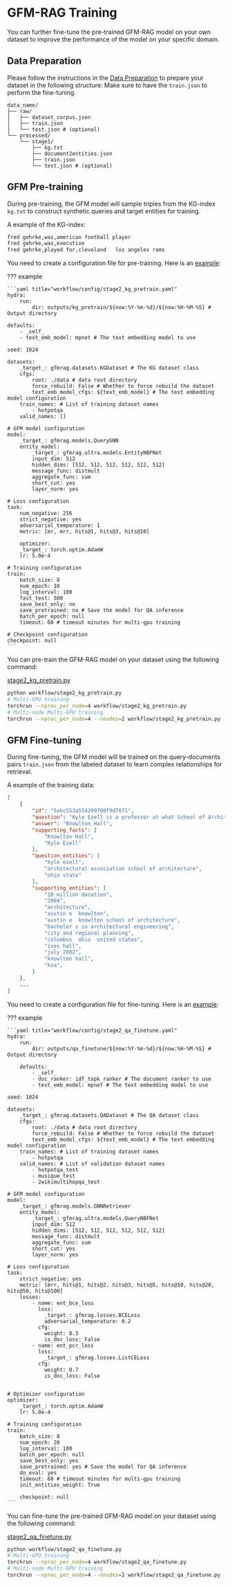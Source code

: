 # GFM-RAG Training

You can further fine-tune the pre-trained GFM-RAG model on your own dataset to improve the performance of the model on your specific domain.

## Data Preparation
Please follow the instructions in the [Data Preparation](data_preparation.md) to prepare your dataset in the following structure:
Make sure to have the `train.json` to perform the fine-tuning.

```
data_name/
├── raw/
│   ├── dataset_corpus.json
│   ├── train.json
│   └── test.json # (optional)
└── processed/
    └── stage1/
        ├── kg.txt
        ├── document2entities.json
        ├── train.json
        └── test.json # (optional)
```

## GFM Pre-training

During pre-training, the GFM model will sample triples from the KG-index `kg.txt` to construct synthetic queries and target entities for training.

A example of the KG-index:

```txt
fred gehrke,was,american football player
fred gehrke,was,executive
fred gehrke,played for,cleveland   los angeles rams
```

You need to create a configuration file for pre-training. Here is an [example](../../workflow/config/stage2_kg_pretrain.yaml):

??? example

    ```yaml title="workflow/config/stage2_kg_pretrain.yaml"
    hydra:
        run:
            dir: outputs/kg_pretrain/${now:%Y-%m-%d}/${now:%H-%M-%S} # Output directory

    defaults:
        - _self_
        - text_emb_model: mpnet # The text embedding model to use

    seed: 1024

    datasets:
        _target_: gfmrag.datasets.KGDataset # The KG dataset class
        cfgs:
            root: ./data # data root directory
            force_rebuild: False # Whether to force rebuild the dataset
            text_emb_model_cfgs: ${text_emb_model} # The text embedding model configuration
        train_names: # List of training dataset names
            - hotpotqa
        valid_names: []

    # GFM model configuration
    model:
        _target_: gfmrag.models.QueryGNN
        entity_model:
            _target_: gfmrag.ultra.models.EntityNBFNet
            input_dim: 512
            hidden_dims: [512, 512, 512, 512, 512, 512]
            message_func: distmult
            aggregate_func: sum
            short_cut: yes
            layer_norm: yes

    # Loss configuration
    task:
        num_negative: 256
        strict_negative: yes
        adversarial_temperature: 1
        metric: [mr, mrr, hits@1, hits@3, hits@10]

        optimizer:
        _target_: torch.optim.AdamW
        lr: 5.0e-4

    # Training configuration
    train:
        batch_size: 8
        num_epoch: 10
        log_interval: 100
        fast_test: 500
        save_best_only: no
        save_pretrained: no # Save the model for QA inference
        batch_per_epoch: null
        timeout: 60 # timeout minutes for multi-gpu training

    # Checkpoint configuration
    checkpoint: null
    ```

You can pre-train the GFM-RAG model on your dataset using the following command:

[stage2_kg_pretrain.py](../../workflow/stage2_kg_pretrain.py)
```bash
python workflow/stage2_kg_pretrain.py
# Multi-GPU training
torchrun --nproc_per_node=4 workflow/stage2_kg_pretrain.py
# Multi-node Multi-GPU training
torchrun --nproc_per_node=4 --nnodes=2 workflow/stage2_kg_pretrain.py
```

## GFM Fine-tuning

During fine-tuning, the GFM model will be trained on the query-documents pairs `train.json` from the labeled dataset to learn complex relationships for retrieval.

A example of the training data:

```json
[
	{
		"id": "5abc553a554299700f9d7871",
		"question": "Kyle Ezell is a professor at what School of Architecture building at Ohio State?",
		"answer": "Knowlton Hall",
		"supporting_facts": [
			"Knowlton Hall",
			"Kyle Ezell"
		],
		"question_entities": [
			"kyle ezell",
			"architectural association school of architecture",
			"ohio state"
		],
		"supporting_entities": [
			"10 million donation",
			"2004",
			"architecture",
			"austin e  knowlton",
			"austin e  knowlton school of architecture",
			"bachelor s in architectural engineering",
			"city and regional planning",
			"columbus  ohio  united states",
			"ives hall",
			"july 2002",
			"knowlton hall",
			"ksa",
		]
	},
    ...
]
```

You need to create a configuration file for fine-tuning. Here is an [example](../../workflow/config/stage2_qa_finetune.yaml):

??? example

    ```yaml title="workflow/config/stage2_qa_finetune.yaml"
    hydra:
        run:
            dir: outputs/qa_finetune/${now:%Y-%m-%d}/${now:%H-%M-%S} # Output directory

        defaults:
            - _self_
            - doc_ranker: idf_topk_ranker # The document ranker to use
            - text_emb_model: mpnet # The text embedding model to use

    seed: 1024

    datasets:
        _target_: gfmrag.datasets.QADataset # The QA dataset class
        cfgs:
            root: ./data # data root directory
            force_rebuild: False # Whether to force rebuild the dataset
            text_emb_model_cfgs: ${text_emb_model} # The text embedding model configuration
        train_names: # List of training dataset names
            - hotpotqa
        valid_names: # List of validation dataset names
            - hotpotqa_test
            - musique_test
            - 2wikimultihopqa_test

    # GFM model configuration
    model:
        _target_: gfmrag.models.GNNRetriever
        entity_model:
            _target_: gfmrag.ultra.models.QueryNBFNet
            input_dim: 512
            hidden_dims: [512, 512, 512, 512, 512, 512]
            message_func: distmult
            aggregate_func: sum
            short_cut: yes
            layer_norm: yes

    # Loss configuration
    task:
        strict_negative: yes
        metric: [mrr, hits@1, hits@2, hits@3, hits@5, hits@10, hits@20, hits@50, hits@100]
        losses:
            - name: ent_bce_loss
              loss:
                _target_: gfmrag.losses.BCELoss
                adversarial_temperature: 0.2
              cfg:
                weight: 0.3
                is_doc_loss: False
            - name: ent_pcr_loss
              loss:
                _target_: gfmrag.losses.ListCELoss
              cfg:
                weight: 0.7
                is_doc_loss: False


    # Optimizer configuration
    optimizer:
        _target_: torch.optim.AdamW
        lr: 5.0e-4

    # Training configuration
    train:
        batch_size: 8
        num_epoch: 20
        log_interval: 100
        batch_per_epoch: null
        save_best_only: yes
        save_pretrained: yes # Save the model for QA inference
        do_eval: yes
        timeout: 60 # timeout minutes for multi-gpu training
        init_entities_weight: True

        checkpoint: null
    ```

You can fine-tune the pre-trained GFM-RAG model on your dataset using the following command:

[stage2_qa_finetune.py](../../workflow/stage2_qa_finetune.py)
```bash
python workflow/stage2_qa_finetune.py
# Multi-GPU training
torchrun --nproc_per_node=4 workflow/stage2_qa_finetune.py
# Multi-node Multi-GPU training
torchrun --nproc_per_node=4 --nnodes=2 workflow/stage2_qa_finetune.py
```
